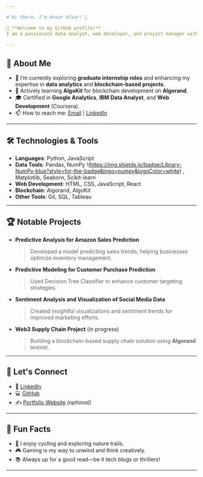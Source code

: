 ```yaml
---

# Hi there, I'm Ansar Afsar! 👋

🌟 **Welcome to my GitHub profile!**  
I am a passionate data analyst, web developer, and project manager with a knack for solving complex problems using technology. My work is focused on delivering impactful solutions in data science and blockchain development.

---
```


## 🚀 About Me
- 🔭 I’m currently exploring **graduate internship roles** and enhancing my expertise in **data analytics** and **blockchain-based projects**.  
- 🌱 Actively learning **AlgoKit** for blockchain development on **Algorand**.  
- 🎓 Certified in **Google Analytics**, **IBM Data Analyst**, and **Web Development** (Coursera).  
- 📫 How to reach me: [Email](mailto:ansarafsar001@gmail.com) | [LinkedIn](https://linkedin.com/in/ansarafsar)

---

## 🛠️ Technologies & Tools
- **Languages**: Python, JavaScript
- **Data Tools**: Pandas, NumPy !(https://img.shields.io/badge/Library-NumPy-blue?style=for-the-badge&logo=numpy&logoColor=white)
, Matplotlib, Seaborn, Scikit-learn  
- **Web Development**: HTML, CSS, JavaScript, React  
- **Blockchain**: Algorand, AlgoKit  
- **Other Tools**: Git, SQL, Tableau  

---

## 🏆 Notable Projects
- **Predictive Analysis for Amazon Sales Prediction**  
   > Developed a model predicting sales trends, helping businesses optimize inventory management.  
- **Predictive Modeling for Customer Purchase Prediction**  
   > Used Decision Tree Classifier to enhance customer targeting strategies.  
- **Sentiment Analysis and Visualization of Social Media Data**  
   > Created insightful visualizations and sentiment trends for improved marketing efforts.  
- **Web3 Supply Chain Project** (in progress)  
   > Building a blockchain-based supply chain solution using **Algorand** testnet.

---

## 🌟 Let's Connect
- 💼 [LinkedIn](https://linkedin.com/in/ansarafsar)  
- 💻 [GitHub](https://github.com/AnsarAfsar)  
- ✍️ [Portfolio Website](https://your-portfolio.com) *(optional)*  

---

## 💬 Fun Facts
- 🚴 I enjoy cycling and exploring nature trails.  
- 🎮 Gaming is my way to unwind and think creatively.  
- 📚 Always up for a good read—be it tech blogs or thrillers!

---


<!--
**Ansarafsar/Ansarafsar** is a ✨ _special_ ✨ repository because its `README.md` (this file) appears on your GitHub profile.

Here are some ideas to get you started:

- 🔭 I’m currently working on ...
- 🌱 I’m currently learning ...
- 👯 I’m looking to collaborate on ...
- 🤔 I’m looking for help with ...
- 💬 Ask me about ...
- 📫 How to reach me: ...
- 😄 Pronouns: ...
- ⚡ Fun fact: ...
-->
